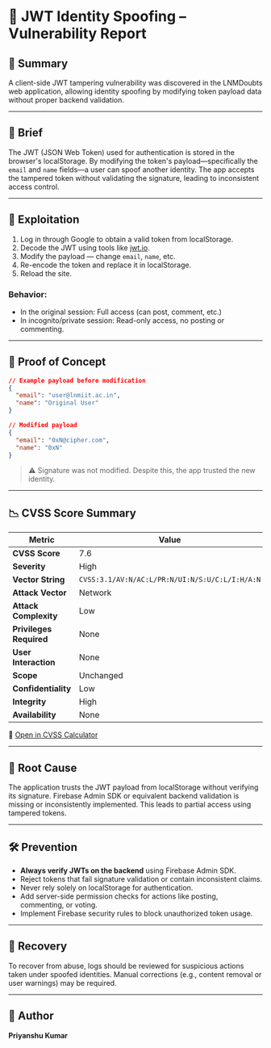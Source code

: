# 🔐 JWT Identity Spoofing – Vulnerability Report

## 📌 Summary

A client-side JWT tampering vulnerability was discovered in the LNMDoubts web application, allowing identity spoofing by modifying token payload data without proper backend validation.

---

## 📂 Brief

The JWT (JSON Web Token) used for authentication is stored in the browser's localStorage. By modifying the token's payload—specifically the `email` and `name` fields—a user can spoof another identity. The app accepts the tampered token without validating the signature, leading to inconsistent access control.

---

## 🚨 Exploitation

1. Log in through Google to obtain a valid token from localStorage.
2. Decode the JWT using tools like [jwt.io](https://jwt.io).
3. Modify the payload — change `email`, `name`, etc.
4. Re-encode the token and replace it in localStorage.
5. Reload the site.

### Behavior:
- In the original session: Full access (can post, comment, etc.)
- In incognito/private session: Read-only access, no posting or commenting.

---

## 🧪 Proof of Concept

```json
// Example payload before modification
{
  "email": "user@lnmiit.ac.in",
  "name": "Original User"
}

// Modified payload
{
  "email": "0xN@cipher.com",
  "name": "0xN"
}
```

> ⚠️ Signature was not modified. Despite this, the app trusted the new identity.

---

## 📉 CVSS Score Summary

| Metric                 | Value                                           |
|------------------------|-------------------------------------------------|
| **CVSS Score**         | 7.6                                             |
| **Severity**           | High                                            |
| **Vector String**      | `CVSS:3.1/AV:N/AC:L/PR:N/UI:N/S:U/C:L/I:H/A:N`  |
| **Attack Vector**      | Network                                         |
| **Attack Complexity**  | Low                                             |
| **Privileges Required**| None                                            |
| **User Interaction**   | None                                            |
| **Scope**              | Unchanged                                       |
| **Confidentiality**    | Low                                             |
| **Integrity**          | High                                            |
| **Availability**       | None                                            |

🔗 [Open in CVSS Calculator](https://www.first.org/cvss/calculator/3.1#CVSS:3.1/AV:N/AC:L/PR:N/UI:N/S:U/C:L/I:H/A:N)

---

## 🧩 Root Cause

The application trusts the JWT payload from localStorage without verifying its signature. Firebase Admin SDK or equivalent backend validation is missing or inconsistently implemented. This leads to partial access using tampered tokens.

---

## 🛠️ Prevention

- **Always verify JWTs on the backend** using Firebase Admin SDK.
- Reject tokens that fail signature validation or contain inconsistent claims.
- Never rely solely on localStorage for authentication.
- Add server-side permission checks for actions like posting, commenting, or voting.
- Implement Firebase security rules to block unauthorized token usage.

---

## 🧯 Recovery

To recover from abuse, logs should be reviewed for suspicious actions taken under spoofed identities. Manual corrections (e.g., content removal or user warnings) may be required.

---

## 👤 Author

**Priyanshu Kumar**
